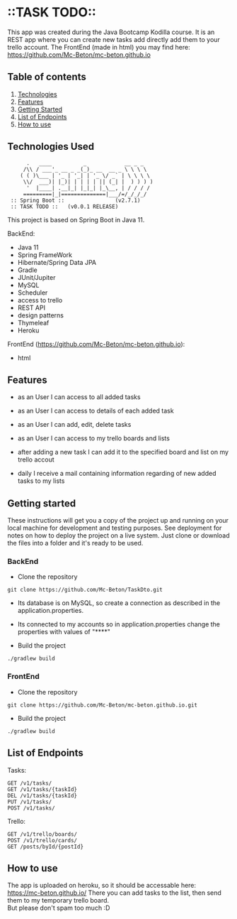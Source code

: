 # ::TASK TODO::

This app was created during the Java Bootcamp Kodilla course. It is an REST app where you can create new tasks add directly add them to your trello account. The FrontEnd (made in html) you may find here: https://github.com/Mc-Beton/mc-beton.github.io

## Table of contents

1. [Technologies](#technologies-used)
2. [Features](#features)
3. [Getting Started](#getting-started)
4. [List of Endpoints](#list-of-endpoints)
5. [How to use](#how-to-use)


## Technologies Used
```
      .   ____          _            __ _ _
     /\\ / ___'_ __ _ _(_)_ __  __ _ \ \ \ \
    ( ( )\___ | '_ | '_| | '_ \/ _` | \ \ \ \
     \\/  ___)| |_)| | | | | || (_| |  ) ) ) )
      '  |____| .__|_| |_|_| |_\__, | / / / /
     =========|_|==============|___/=/_/_/_/
 :: Spring Boot ::                (v2.7.1)
 :: TASK TODO ::   (v0.0.1 RELEASE)
```
This project is based on Spring Boot in Java 11.

BackEnd:

* Java 11
* Spring FrameWork
* Hibernate/Spring Data JPA
* Gradle
* JUnit/Jupiter
* MySQL 
* Scheduler
* access to trello
* REST API
* design patterns
* Thymeleaf
* Heroku

FrontEnd (https://github.com/Mc-Beton/mc-beton.github.io):

* html

## Features

- as an User I can access to all added tasks
- as an User I can access to details of each added task
- as an User I can add, edit, delete tasks
- as an User I can access to my trello boards and lists

- after adding a new task I can add it to the specified board and list on my trello accout
- daily I receive a mail containing information regarding of new added tasks to my lists


## Getting started
These instructions will get you a copy of the project up and running on your local machine for development and testing purposes. 
See deployment for notes on how to deploy the project on a live system. Just clone or download the files into a folder and it's ready to be used.

### BackEnd

- Clone the repository
```
git clone https://github.com/Mc-Beton/TaskDto.git
```
- Its database is on MySQL, so create a connection as described in the application.properties.
- Its connected to my accounts so in application.properties change the properties with values of "****"

- Build the project
```
./gradlew build
```

### FrontEnd

- Clone the repository
```
git clone https://github.com/Mc-Beton/mc-beton.github.io.git
```

- Build the project
```
./gradlew build
```

## List of Endpoints

Tasks:
```
GET /v1/tasks/
GET /v1/tasks/{taskId}
DEL /v1/tasks/{taskId}
PUT /v1/tasks/
POST /v1/tasks/
```

Trello:
```
GET /v1/trello/boards/
POST /v1/trello/cards/
GET /posts/byId/{postId}
```

## How to use

The app is uploaded on heroku, so it should be accessable here: https://mc-beton.github.io/
There you can add tasks to the list, then send them to my temporary trello board.  
But please don't spam too much :D


